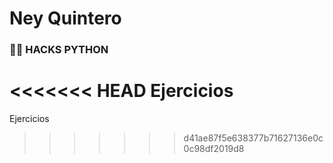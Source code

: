 # Ney Quintero
### 🏴‍☠️ HACKS PYTHON

<<<<<<< HEAD
Ejercicios
=======
Ejercicios
>>>>>>> d41ae87f5e638377b71627136e0c0c98df2019d8

